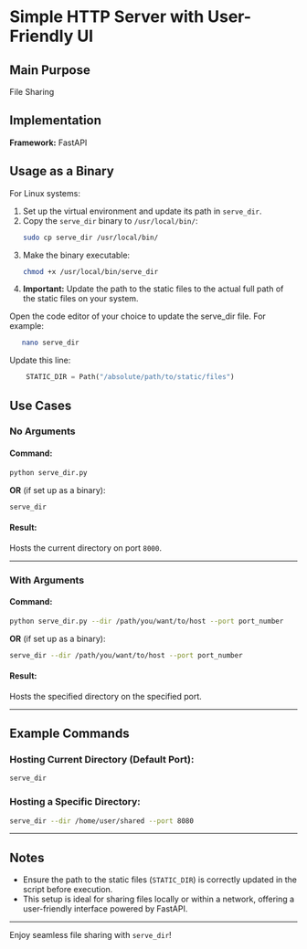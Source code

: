 # Simple HTTP Server with User-Friendly UI

## Main Purpose
File Sharing

## Implementation
**Framework:** FastAPI

## Usage as a Binary
For Linux systems:

1. Set up the virtual environment and update its path in `serve_dir`.
2. Copy the `serve_dir` binary to `/usr/local/bin/`:
   ```bash
   sudo cp serve_dir /usr/local/bin/
   ```
3. Make the binary executable:
   ```bash
   chmod +x /usr/local/bin/serve_dir
   ```
4. **Important:** Update the path to the static files to the actual full path of the static files on your system.

Open the code editor of your choice to update the serve_dir file. For example:
```bash
   nano serve_dir
```
Update this line:
```python
    STATIC_DIR = Path("/absolute/path/to/static/files")
```

## Use Cases

### **No Arguments**

#### Command:
```bash
python serve_dir.py
```
**OR** (if set up as a binary):
```bash
serve_dir
```
#### Result:
Hosts the current directory on port `8000`.

---

### **With Arguments**

#### Command:
```bash
python serve_dir.py --dir /path/you/want/to/host --port port_number
```
**OR** (if set up as a binary):
```bash
serve_dir --dir /path/you/want/to/host --port port_number
```
#### Result:
Hosts the specified directory on the specified port.

---

## Example Commands

### Hosting Current Directory (Default Port):
```bash
serve_dir
```

### Hosting a Specific Directory:
```bash
serve_dir --dir /home/user/shared --port 8080
```

---

## Notes
- Ensure the path to the static files (`STATIC_DIR`) is correctly updated in the script before execution.
- This setup is ideal for sharing files locally or within a network, offering a user-friendly interface powered by FastAPI.

---

Enjoy seamless file sharing with `serve_dir`!

